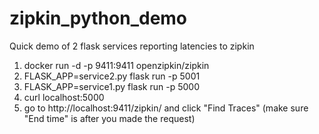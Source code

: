 # zipkin_python_demo
Quick demo of 2 flask services reporting latencies to zipkin

1. docker run -d -p 9411:9411 openzipkin/zipkin
2. FLASK_APP=service2.py flask run -p 5001
3. FLASK_APP=service1.py flask run -p 5000
4. curl localhost:5000
5. go to http://localhost:9411/zipkin/ and click "Find Traces" (make sure "End time" is after you made the request)
